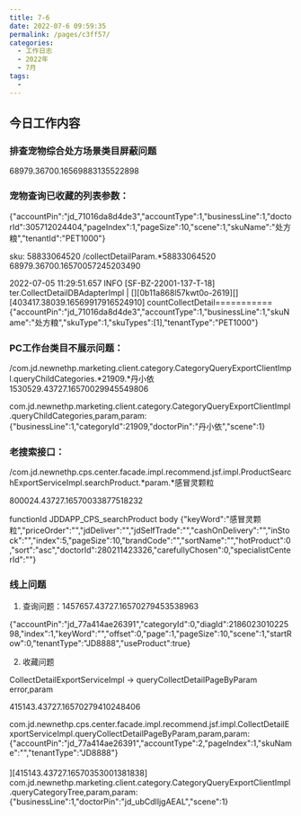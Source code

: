 ```yaml
---
title: 7-6
date: 2022-07-6 09:59:35
permalink: /pages/c3ff57/
categories:
  - 工作日志
  - 2022年
  - 7月
tags:
  - 
---
```

## 今日工作内容

### 排查宠物综合处方场景类目屏蔽问题


68979.36700.16569883135522898

### 宠物查询已收藏的列表参数：
{"accountPin":"jd_71016da8d4de3","accountType":1,"businessLine":1,"doctorId":305712024404,"pageIndex":1,"pageSize":10,"scene":1,"skuName":"处方粮","tenantId":"PET1000"}

sku: 58833064520
/collectDetailParam.*58833064520  68979.36700.16570057245203490

2022-07-05 11:29:51.657 INFO  [SF-BZ-22001-137-T-18] ter.CollectDetailDBAdapterImpl | [][0b11a868l57kwt0o-2619][][403417.38039.16569917916524910] countCollectDetail==========={"accountPin":"jd_71016da8d4de3","accountType":1,"businessLine":1,"skuName":"处方粮","skuType":1,"skuTypes":[1],"tenantType":"PET1000"}


### PC工作台类目不展示问题：
/com.jd.newnethp.marketing.client.category.CategoryQueryExportClientImpl.queryChildCategories.*21909.*丹小依
1530529.43727.16570029945549806


com.jd.newnethp.marketing.client.category.CategoryQueryExportClientImpl.queryChildCategories,param,param:{"businessLine":1,"categoryId":21909,"doctorPin":"丹小依","scene":1}



### 老搜索接口：
/com.jd.newnethp.cps.center.facade.impl.recommend.jsf.impl.ProductSearchExportServiceImpl.searchProduct.*param.*感冒灵颗粒

800024.43727.16570033877518232

functionId	JDDAPP_CPS_searchProduct
body	{"keyWord":"感冒灵颗粒","priceOrder":"","jdDeliver":"","jdSelfTrade":"","cashOnDelivery":"","inStock":"","index":5,"pageSize":10,"brandCode":"","sortName":"","hotProduct":0,"sort":"asc","doctorId":280211423326,"carefullyChosen":0,"specialistCenterId":""}


### 线上问题
1. 查询问题：1457657.43727.16570279453538963


{"accountPin":"jd_77a414ae26391","categoryId":0,"diagId":218602301022598,"index":1,"keyWord":"","offset":0,"page":1,"pageSize":10,"scene":1,"startRow":0,"tenantType":"JD8888","useProduct":true}

2. 收藏问题

CollectDetailExportServiceImpl -> queryCollectDetailPageByParam error,param

415143.43727.16570279410248406

com.jd.newnethp.cps.center.facade.impl.recommend.jsf.impl.CollectDetailExportServiceImpl.queryCollectDetailPageByParam,param,param:{"accountPin":"jd_77a414ae26391","accountType":2,"pageIndex":1,"skuName":"","tenantType":"JD8888"}


####
][415143.43727.16570353001381838] com.jd.newnethp.marketing.client.category.CategoryQueryExportClientImpl.queryCategoryTree,param,param:{"businessLine":1,"doctorPin":"jd_ubCdlIjgAEAL","scene":1}